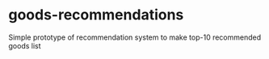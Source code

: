 # goods-recommendations

Simple prototype of recommendation system to make top-10 recommended goods list